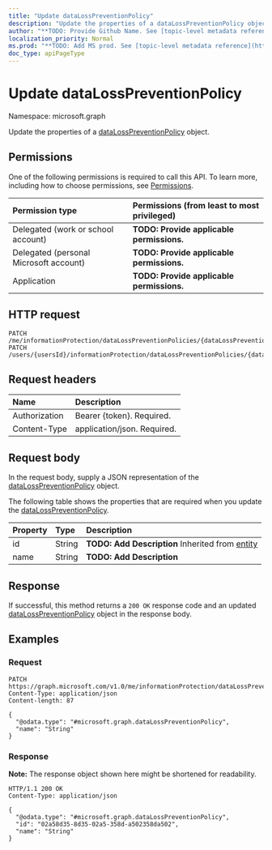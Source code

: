 ```yaml
---
title: "Update dataLossPreventionPolicy"
description: "Update the properties of a dataLossPreventionPolicy object."
author: "**TODO: Provide Github Name. See [topic-level metadata reference](https://msgo.azurewebsites.net/add/document/guidelines/metadata.html#topic-level-metadata)**"
localization_priority: Normal
ms.prod: "**TODO: Add MS prod. See [topic-level metadata reference](https://msgo.azurewebsites.net/add/document/guidelines/metadata.html#topic-level-metadata)**"
doc_type: apiPageType
---
```


# Update dataLossPreventionPolicy
Namespace: microsoft.graph



Update the properties of a [dataLossPreventionPolicy](../resources/datalosspreventionpolicy.md) object.

## Permissions
One of the following permissions is required to call this API. To learn more, including how to choose permissions, see [Permissions](/graph/permissions-reference).

|Permission type|Permissions (from least to most privileged)|
|:---|:---|
|Delegated (work or school account)|**TODO: Provide applicable permissions.**|
|Delegated (personal Microsoft account)|**TODO: Provide applicable permissions.**|
|Application|**TODO: Provide applicable permissions.**|

## HTTP request

<!-- {
  "blockType": "ignored"
}
-->
``` http
PATCH /me/informationProtection/dataLossPreventionPolicies/{dataLossPreventionPolicyId}
PATCH /users/{usersId}/informationProtection/dataLossPreventionPolicies/{dataLossPreventionPolicyId}
```

## Request headers
|Name|Description|
|:---|:---|
|Authorization|Bearer {token}. Required.|
|Content-Type|application/json. Required.|

## Request body
In the request body, supply a JSON representation of the [dataLossPreventionPolicy](../resources/datalosspreventionpolicy.md) object.

The following table shows the properties that are required when you update the [dataLossPreventionPolicy](../resources/datalosspreventionpolicy.md).

|Property|Type|Description|
|:---|:---|:---|
|id|String|**TODO: Add Description** Inherited from [entity](../resources/entity.md)|
|name|String|**TODO: Add Description**|



## Response

If successful, this method returns a `200 OK` response code and an updated [dataLossPreventionPolicy](../resources/datalosspreventionpolicy.md) object in the response body.

## Examples

### Request
<!-- {
  "blockType": "request",
  "name": "update_datalosspreventionpolicy"
}
-->
``` http
PATCH https://graph.microsoft.com/v1.0/me/informationProtection/dataLossPreventionPolicies/{dataLossPreventionPolicyId}
Content-Type: application/json
Content-length: 87

{
  "@odata.type": "#microsoft.graph.dataLossPreventionPolicy",
  "name": "String"
}
```


### Response
**Note:** The response object shown here might be shortened for readability.
<!-- {
  "blockType": "response",
  "truncated": true
}
-->
``` http
HTTP/1.1 200 OK
Content-Type: application/json

{
  "@odata.type": "#microsoft.graph.dataLossPreventionPolicy",
  "id": "02a58d35-8d35-02a5-358d-a502358da502",
  "name": "String"
}
```

